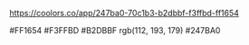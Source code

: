 https://coolors.co/app/247ba0-70c1b3-b2dbbf-f3ffbd-ff1654

#FF1654
#F3FFBD
#B2DBBF
rgb(112, 193, 179)
#247BA0